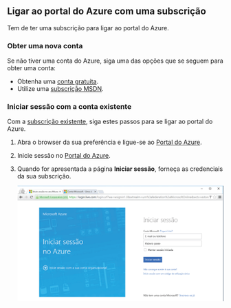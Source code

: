 
<!--
includes/azure-include-getting-started-v12portal-gettings-an-account.md

Latest Freshness check:  2016-04-11 , carlrab.

As of circa 2016-04-11, the following topics might include this include:
articles/sql-database/sql-database-get-started-tutorial.md

-->
## Ligar ao portal do Azure com uma subscrição

Tem de ter uma subscrição para ligar ao portal do Azure.

### Obter uma nova conta

Se não tiver uma conta do Azure, siga uma das opções que se seguem para obter uma conta:

- Obtenha uma [conta gratuita](https://azure.microsoft.com/get-started/).
- Utilize uma [subscrição MSDN](https://azure.microsoft.com/pricing/member-offers/msdn-benefits/).

### Iniciar sessão com a conta existente

Com a [subscrição existente]( https://account.windowsazure.com/Home/Index), siga estes passos para se ligar ao portal do Azure.

1. Abra o browser da sua preferência e ligue-se ao [Portal do Azure](https://portal.azure.com/).

1. Inicie sessão no [Portal do Azure](https://portal.azure.com/).

1. Quando for apresentada a página **Iniciar sessão**, forneça as credenciais da sua subscrição.

   ![Iniciar sessão](./media/azure-getting-started-portal-login/login.png)


<!----HONumber=Sep16_HO3-->


